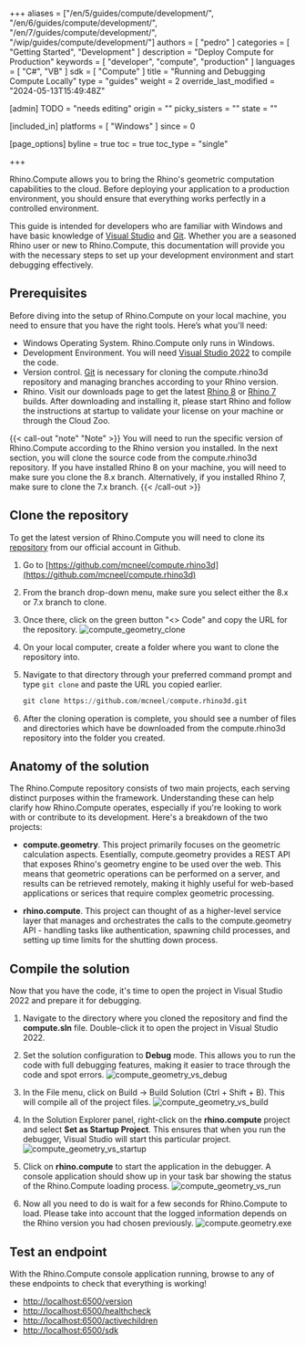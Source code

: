 +++
aliases = ["/en/5/guides/compute/development/", "/en/6/guides/compute/development/", "/en/7/guides/compute/development/", "/wip/guides/compute/development/"]
authors = [ "pedro" ]
categories = [ "Getting Started", "Development" ]
description = "Deploy Compute for Production"
keywords = [ "developer", "compute", "production" ]
languages = [ "C#", "VB" ]
sdk = [ "Compute" ]
title = "Running and Debugging Compute Locally"
type = "guides"
weight = 2
override_last_modified = "2024-05-13T15:49:48Z"

[admin]
TODO = "needs editing"
origin = ""
picky_sisters = ""
state = ""

[included_in]
platforms = [ "Windows" ]
since = 0

[page_options]
byline = true
toc = true
toc_type = "single"

+++

Rhino.Compute allows you to bring the Rhino's geometric computation capabilities to the cloud. Before deploying your application to a production environment, you should ensure that everything works perfectly in a controlled environment.

This guide is intended for developers who are familiar with Windows and have basic knowledge of [Visual Studio](https://visualstudio.microsoft.com/downloads/) and [Git](https://git-scm.com/downloads). Whether you are a seasoned Rhino user or new to Rhino.Compute, this documentation will provide you with the necessary steps to set up your development environment and start debugging effectively.

## Prerequisites

Before diving into the setup of Rhino.Compute on your local machine, you need to ensure that you have the right tools. Here’s what you'll need:

- Windows Operating System. Rhino.Compute only runs in Windows.
- Development Environment. You will need [Visual Studio 2022](https://visualstudio.microsoft.com/downloads/) to compile the code.
- Version control. [Git](https://git-scm.com/downloads) is necessary for cloning the compute.rhino3d repository and managing branches according to your Rhino version.
- Rhino. Visit our downloads page to get the latest [Rhino 8](https://www.rhino3d.com/download/rhino-for-windows/8/latest) or [Rhino 7](https://www.rhino3d.com/download/rhino-for-windows/7/latest) builds. After downloading and installing it, please start Rhino and follow the instructions at startup to validate your license on your machine or through the Cloud Zoo.

{{< call-out "note" "Note" >}}
You will need to run the specific version of Rhino.Compute according to the Rhino version you installed. In the next section, you will clone the source code from the compute.rhino3d repository. If you have installed Rhino 8 on your machine, you will need to make sure you clone the 8.x branch. Alternatively, if you installed Rhino 7, make sure to clone the 7.x branch.
{{< /call-out >}}

## Clone the repository

To get the latest version of Rhino.Compute you will need to clone its [repository](https://github.com/mcneel/compute.rhino3d) from our official account in Github.

1. Go to [https://github.com/mcneel/compute.rhino3d](https://github.com/mcneel/compute.rhino3d)

1. From the branch drop-down menu, make sure you select either the 8.x or 7.x branch to clone.

1. Once there, click on the green button "<> Code" and copy the URL for the repository.
![compute_geometry_clone](/images/compute_geometry_clone.png)

1. On your local computer, create a folder where you want to clone the repository into.

1. Navigate to that directory through your preferred command prompt and type `git clone` and paste the URL you copied earlier.
    ```python
    git clone https://github.com/mcneel/compute.rhino3d.git
    ```
1. After the cloning operation is complete, you should see a number of files and directories which have be downloaded from the compute.rhino3d repository into the folder you created.

## Anatomy of the solution

The Rhino.Compute repository consists of two main projects, each serving distinct purposes within the framework. Understanding these can help clarify how Rhino.Compute operates, especially if you're looking to work with or contribute to its development. Here's a breakdown of the two projects:

- **compute.geometry**. This project primarily focuses on the geometric calculation aspects. Esentially, compute.geometry provides a REST API that exposes Rhino's geometry engine to be used over the web. This means that geometric operations can be performed on a server, and results can be retrieved remotely, making it highly useful for web-based applications or serices that require complex geometric processing.

- **rhino.compute**. This project can thought of as a higher-level service layer that manages and orchestrates the calls to the compute.geometry API - handling tasks like authentication, spawning child processes, and setting up time limits for the shutting down process.

## Compile the solution

Now that you have the code, it's time to open the project in Visual Studio 2022 and prepare it for debugging.

1. Navigate to the directory where you cloned the repository and find the **compute.sln** file. Double-click it to open the project in Visual Studio 2022.

1. Set the solution configuration to **Debug** mode. This allows you to run the code with full debugging features, making it easier to trace through the code and spot errors.
![compute_geometry_vs_debug](/images/compute_geometry_vs_debug.png)

1. In the File menu, click on Build -> Build Solution (Ctrl + Shift + B). This will compile all of the project files.
![compute_geometry_vs_build](/images/compute_geometry_vs_build.png)

1. In the Solution Explorer panel, right-click on the **rhino.compute** project and select **Set as Startup Project**. This ensures that when you run the debugger, Visual Studio will start this particular project.
![compute_geometry_vs_startup](/images/compute_geometry_vs_startup.png)

1. Click on **rhino.compute** to start the application in the debugger. A console application should show up in your task bar showing the status of the Rhino.Compute loading process.
![compute_geometry_vs_run](/images/compute_geometry_vs_run.png)

1. Now all you need to do is wait for a few seconds for Rhino.Compute to load. Please take into account that the logged information depends on the Rhino version you had chosen previously.
![compute.geometry.exe](/images/compute_geometry_screenshot.png)

## Test an endpoint

With the Rhino.Compute console application running, browse to any of these endpoints to check that everything is working!
- [http://localhost:6500/version](http://localhost:6500/version)
- [http://localhost:6500/healthcheck](http://localhost:6500/healthcheck)
- [http://localhost:6500/activechildren](http://localhost:6500/activechildren)
- [http://localhost:6500/sdk](http://localhost:6500/sdk)